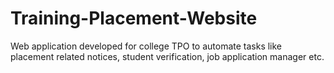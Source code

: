 # Training-Placement-Website
Web application developed for college TPO to automate tasks like placement related notices, student verification, job application manager etc.
